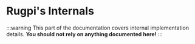 # Rugpi's Internals

:::warning
This part of the documentation covers internal implementation details.
**You should not rely on anything documented here!**
:::
